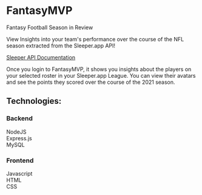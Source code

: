 # FantasyMVP 
Fantasy Football Season in Review

View Insights into your team's performance over the course of the NFL season extracted from the Sleeper.app API!

[Sleeper API Documentation](https://docs.sleeper.app)


Once you login to FantasyMVP, it shows you insights about the players on your selected roster in your Sleeper.app League. You can view their avatars and see the points they scored over the course of the 2021 season.

## Technologies:  
### Backend  
NodeJS  
Express.js  
MySQL
### Frontend
Javascript  
HTML  
CSS
